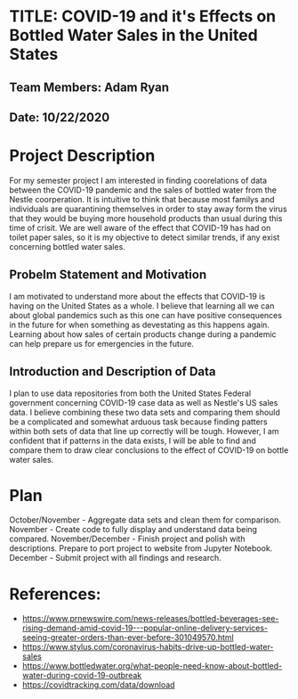 # TITLE: COVID-19 and it's Effects on Bottled Water Sales in the United States
## Team Members: Adam Ryan
## Date: 10/22/2020

# Project Description
For my semester project I am interested in finding coorelations of data between the COVID-19 pandemic and the sales of bottled water from the Nestle coorperation. It is intuitive
to think that because most familys and individuals are quarantining themselves in order to stay away form the virus that they would be buying more household products than
usual during this time of crisit. We are well aware of the effect that COVID-19 has had on toilet paper sales, so it is my objective to detect similar trends, if any exist
concerning bottled water sales.

## Probelm Statement and Motivation
I am motivated to understand more about the effects that COVID-19 is having on the United States as a whole. I believe that learning all we can about global pandemics such as this
one can have positive consequences in the future for when something as devestating as this happens again. Learning about how sales of certain products change during a pandemic can
help prepare us for emergencies in the future.

## Introduction and Description of Data
I plan to use data repositories from both the United States Federal government concerning COVID-19 case data as well as Nestle's US sales data. I believe combining these two data sets
and comparing them should be a complicated and somewhat arduous task because finding patters within both sets of data that line up correctly will be tough. However, I am 
confident that if patterns in the data exists, I will be able to find and compare them to draw clear conclusions to the effect of COVID-19 on bottle water sales.

# Plan
October/November - Aggregate data sets and clean them for comparison.
November - Create code to fully display and understand data being compared.
November/December - Finish project and polish with descriptions. Prepare to port project to website from Jupyter Notebook.
December - Submit project with all findings and research.

# References:
- https://www.prnewswire.com/news-releases/bottled-beverages-see-rising-demand-amid-covid-19---popular-online-delivery-services-seeing-greater-orders-than-ever-before-301049570.html
- https://www.stylus.com/coronavirus-habits-drive-up-bottled-water-sales
- https://www.bottledwater.org/what-people-need-know-about-bottled-water-during-covid-19-outbreak
- https://covidtracking.com/data/download
